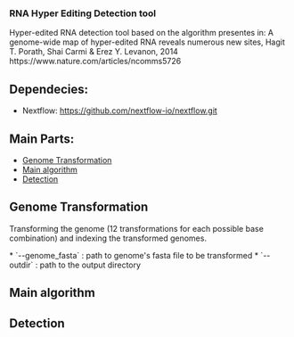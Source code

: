 ### RNA Hyper Editing Detection tool
<p> Hyper-edited RNA detection tool based on the algorithm presentes in:
A genome-wide map of hyper-edited RNA reveals numerous new sites, Hagit T. Porath, Shai Carmi & Erez Y. Levanon, 2014
https://www.nature.com/articles/ncomms5726
</p>

## Dependecies:
  * Nextflow: https://github.com/nextflow-io/nextflow.git

## Main Parts:
  * [Genome Transformation](#Genome-Transformation)
  * [Main algorithm](#Main-algorithm)
  * [Detection](#Detection)


## Genome Transformation
<p> Transforming the genome (12 transformations for each possible base combination) and 
indexing the transformed genomes.</p>
* `--genome_fasta` : path to genome's fasta file to be transformed
* `--outdir` : path to the output directory

    
## Main algorithm

## Detection

